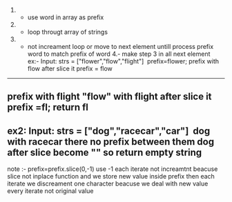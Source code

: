 1. - use word in array as prefix
2. - loop througt array of strings
3. - not increament loop or move to next element untill process prefix word to match prefix of word
4.- make step 3 in all next element
​
ex:-
Input: strs = ["flower","flow","flight"]
​
prefix=flower;
prefix with flow
after slice it prefix = flow
-----
prefix with flight
"flow" with flight
after slice it  prefix =fl;
return fl
------
ex2:
Input: strs = ["dog","racecar","car"]
​
dog with racecar there no prefix between them
dog after slice become "" so return empty string
----
note :-
prefix=prefix.slice(0,-1)
use -1 each iterate not increamtnt beacuse slice not inplace function and we store new value inside prefix then each iterate we discreament one character beacuse we deal with new value every iterate not original value
​
​
​